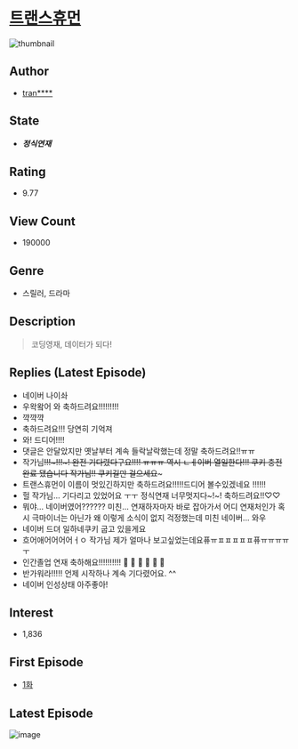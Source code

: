 # [트랜스휴먼](https://comic.naver.com/bestChallenge/list?titleId=738950)
![thumbnail](https://image-comic.pstatic.net/user_contents_data/challenge_comic/2019/12/29/330302/thumbnail_202x16411387aee_ba3e_47e6_b082_49798b81f533_00002507.JPEG)

## Author
- [tran****](https://comic.naver.com/artistTitle?id=330302)

## State
- ***정식연재***

## Rating
- 9.77

## View Count
- 190000

## Genre
- 스릴러, 드라마

## Description
> 코딩영재, 데이터가 되다!

## Replies (Latest Episode)
- 네이버 나이솨
- 우왁왘어 와 축하드려요!!!!!!!!!
- 꺅꺅꺅
- 축하드려요!!! 당연히 기억져
- 와! 드디어!!!!
- 댓글은 안달았지만 옛날부터 계속 들락날락했는데 정말 축하드려요!!ㅠㅠ
- 작가님~~!!!~!!!~! 완전 기다렸다구요!!!! ㅠㅠㅠ 역시 ㄴㅔ이버 열일한다!!! 쿠키 충전 완료 됐습니다 작가님!! 쿠키길만 걸으세요~~~
- 트랜스휴먼이 이름이 멋있긴하지만 축하드려요!!!!!드디어 볼수있겠네요 !!!!!!
- 헐 작가님... 기다리고 있었어요 ㅜㅜ 정식연재 너무멋지다~!~! 축하드려요!!♡♡
- 뭐야... 네이버였어?????? 미친... 연재하자마자 바로 잡아가서 어디 연재처인가 혹시 극마이너는 아닌가 왜 이렇게 소식이 없지 걱정했는데 미친 네이버... 와우
- 네이버 드뎌 일하네쿠키 굽고 있을게요
- 흐어애어어어어ㅓㅇ 작가님 제가 얼마나 보고싶었는데요퓨ㅠㅍㅍㅍㅍㅍ퓨ㅠㅠㅠㅠㅜ
- 인간졸업 연재 축하해요!!!!!!!!!! 🎉 🎉 🎉 🎉 🎉 🎉
- 반가워라!!!!! 언제 시작하나 계속 기다렸어요. ^^
- 네이버 인성상태 아주좋아!

## Interest
- 1,836

## First Episode
- [1화](https://comic.naver.com/bestChallenge/detail?titleId=738950&no=1)

## Latest Episode
![image](https://image-comic.pstatic.net/user_contents_data/challenge_comic/2020/09/26/330302/upload_7233115499603046498.jpeg)
